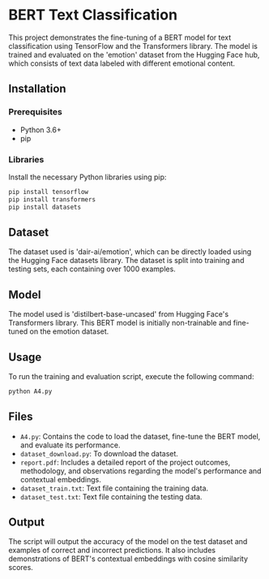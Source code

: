# BERT Text Classification

This project demonstrates the fine-tuning of a BERT model for text classification using TensorFlow and the Transformers library. The model is trained and evaluated on the 'emotion' dataset from the Hugging Face hub, which consists of text data labeled with different emotional content.

## Installation

### Prerequisites
- Python 3.6+
- pip

### Libraries
Install the necessary Python libraries using pip:

```bash
pip install tensorflow
pip install transformers
pip install datasets
```

## Dataset
The dataset used is 'dair-ai/emotion', which can be directly loaded using the Hugging Face datasets library. The dataset is split into training and testing sets, each containing over 1000 examples.

## Model
The model used is 'distilbert-base-uncased' from Hugging Face's Transformers library. This BERT model is initially non-trainable and fine-tuned on the emotion dataset.

## Usage
To run the training and evaluation script, execute the following command:

```bash
python A4.py
```

## Files
- `A4.py`: Contains the code to load the dataset, fine-tune the BERT model, and evaluate its performance.
- `dataset_download.py`: To download the dataset.
- `report.pdf`: Includes a detailed report of the project outcomes, methodology, and observations regarding the model's performance and contextual embeddings.
- `dataset_train.txt`: Text file containing the training data.
- `dataset_test.txt`: Text file containing the testing data.

## Output
The script will output the accuracy of the model on the test dataset and examples of correct and incorrect predictions. It also includes demonstrations of BERT's contextual embeddings with cosine similarity scores.
